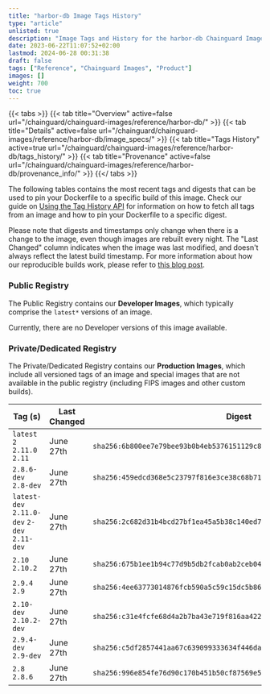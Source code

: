 ```yaml
---
title: "harbor-db Image Tags History"
type: "article"
unlisted: true
description: "Image Tags and History for the harbor-db Chainguard Image"
date: 2023-06-22T11:07:52+02:00
lastmod: 2024-06-28 00:31:38
draft: false
tags: ["Reference", "Chainguard Images", "Product"]
images: []
weight: 700
toc: true
---
```


{{< tabs >}}
{{< tab title="Overview" active=false url="/chainguard/chainguard-images/reference/harbor-db/" >}}
{{< tab title="Details" active=false url="/chainguard/chainguard-images/reference/harbor-db/image_specs/" >}}
{{< tab title="Tags History" active=true url="/chainguard/chainguard-images/reference/harbor-db/tags_history/" >}}
{{< tab title="Provenance" active=false url="/chainguard/chainguard-images/reference/harbor-db/provenance_info/" >}}
{{</ tabs >}}

The following tables contains the most recent tags and digests that can be used to pin your Dockerfile to a specific build of this image. Check our guide on [Using the Tag History API](/chainguard/chainguard-images/using-the-tag-history-api/) for information on how to fetch all tags from an image and how to pin your Dockerfile to a specific digest.

Please note that digests and timestamps only change when there is a change to the image, even though images are rebuilt every night. The "Last Changed" column indicates when the image was last modified, and doesn't always reflect the latest build timestamp. For more information about how our reproducible builds work, please refer to [this blog post](https://www.chainguard.dev/unchained/reproducing-chainguards-reproducible-image-builds).

### Public Registry
The Public Registry contains our **Developer Images**, which typically comprise the `latest*` versions of an image.

Currently, there are no Developer versions of this image available.

### Private/Dedicated Registry
The Private/Dedicated Registry contains our **Production Images**, which include all versioned tags of an image and special images that are not available in the public registry (including FIPS images and other custom builds).

| Tag (s)                                       | Last Changed | Digest                                                                    |
|-----------------------------------------------|--------------|---------------------------------------------------------------------------|
|  `latest` `2` `2.11.0` `2.11`                 | June 27th    | `sha256:6b800ee7e79bee93b0b4eb5376151129c8e37faf7ed7eb2a1c4fa81b8179c304` |
|  `2.8.6-dev` `2.8-dev`                        | June 27th    | `sha256:459edcd368e5c23797f816e3ce38c68b71a767b9bd9601df2bf0546ccdeafe25` |
|  `latest-dev` `2.11.0-dev` `2-dev` `2.11-dev` | June 27th    | `sha256:2c682d31b4bcd27bf1ea45a5b38c140ed76f68dece906d4dc415c5cb21a5b10a` |
|  `2.10` `2.10.2`                              | June 27th    | `sha256:675b1ee1b94c77d9b5db2fcab0ab2ceb04e4045a5800a2e90cea64e1743b967a` |
|  `2.9.4` `2.9`                                | June 27th    | `sha256:4ee63773014876fcb590a5c59c15dc5b863603c88287bf857e4038237e447c03` |
|  `2.10-dev` `2.10.2-dev`                      | June 27th    | `sha256:c31e4fcfe68d4a2b7ba43e719f816aa422861f499cb5e10e70173f03997621fe` |
|  `2.9.4-dev` `2.9-dev`                        | June 27th    | `sha256:c5df2857441aa67c639099333634f446da29f4ca92b21d792e5e14f0f0398f5f` |
|  `2.8` `2.8.6`                                | June 27th    | `sha256:996e854fe76d90c170b451b50cf87569e5182db82de4ee8a79403ec6b5787258` |

